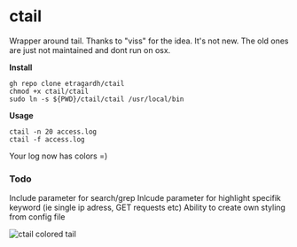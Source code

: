 # ctail
Wrapper around tail.
Thanks to "viss" for the idea. It's not new.
The old ones are just not maintained and dont run on osx.

**Install**
```
gh repo clone etragardh/ctail
chmod +x ctail/ctail
sudo ln -s ${PWD}/ctail/ctail /usr/local/bin
```

**Usage**
```
ctail -n 20 access.log
ctail -f access.log
```

Your log now has colors =)

### Todo
Include parameter for search/grep
Inlcude parameter for highlight specifik keyword (ie single ip adress, GET requests etc)
Ability to create own styling from config file

![ctail colored tail](https://github.com/etragardh/ctail/blob/main/ctail.png?raw=true)
